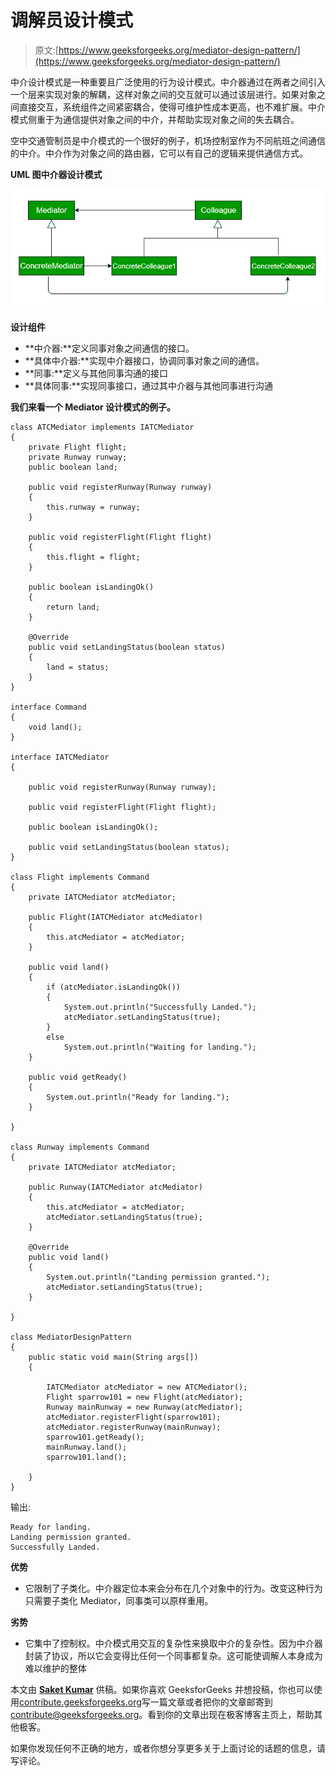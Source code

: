 # 调解员设计模式

> 原文:[https://www.geeksforgeeks.org/mediator-design-pattern/](https://www.geeksforgeeks.org/mediator-design-pattern/)

中介设计模式是一种重要且广泛使用的行为设计模式。中介器通过在两者之间引入一个层来实现对象的解耦，这样对象之间的交互就可以通过该层进行。如果对象之间直接交互，系统组件之间紧密耦合，使得可维护性成本更高，也不难扩展。中介模式侧重于为通信提供对象之间的中介，并帮助实现对象之间的失去耦合。

空中交通管制员是中介模式的一个很好的例子，机场控制室作为不同航班之间通信的中介。中介作为对象之间的路由器，它可以有自己的逻辑来提供通信方式。

**UML 图中介器设计模式**

![](img/97ed27f36e588322b433792f771b8ae3.png)

**设计组件**

*   **中介器:**定义同事对象之间通信的接口。
*   **具体中介器:**实现中介器接口，协调同事对象之间的通信。
*   **同事:**定义与其他同事沟通的接口
*   **具体同事:**实现同事接口，通过其中介器与其他同事进行沟通

**我们来看一个 Mediator 设计模式的例子。**

```
class ATCMediator implements IATCMediator 
{
    private Flight flight;
    private Runway runway;
    public boolean land;

    public void registerRunway(Runway runway) 
    {
        this.runway = runway;
    }

    public void registerFlight(Flight flight) 
    {
        this.flight = flight;
    }

    public boolean isLandingOk() 
    {
        return land;
    }

    @Override
    public void setLandingStatus(boolean status) 
    {
        land = status;
    }
}

interface Command 
{
    void land();
}

interface IATCMediator
{

    public void registerRunway(Runway runway);

    public void registerFlight(Flight flight);

    public boolean isLandingOk();

    public void setLandingStatus(boolean status);
}

class Flight implements Command 
{
    private IATCMediator atcMediator;

    public Flight(IATCMediator atcMediator) 
    {
        this.atcMediator = atcMediator;
    }

    public void land() 
    {
        if (atcMediator.isLandingOk()) 
        {
            System.out.println("Successfully Landed.");
            atcMediator.setLandingStatus(true);
        }
        else
            System.out.println("Waiting for landing.");
    }

    public void getReady() 
    {
        System.out.println("Ready for landing.");
    }

}

class Runway implements Command 
{
    private IATCMediator atcMediator;

    public Runway(IATCMediator atcMediator) 
    {
        this.atcMediator = atcMediator;
        atcMediator.setLandingStatus(true);
    }

    @Override
    public void land() 
    {
        System.out.println("Landing permission granted.");
        atcMediator.setLandingStatus(true);
    }

}

class MediatorDesignPattern 
{
    public static void main(String args[]) 
    {

        IATCMediator atcMediator = new ATCMediator();
        Flight sparrow101 = new Flight(atcMediator);
        Runway mainRunway = new Runway(atcMediator);
        atcMediator.registerFlight(sparrow101);
        atcMediator.registerRunway(mainRunway);
        sparrow101.getReady();
        mainRunway.land();
        sparrow101.land();

    }
}
```

输出:

```
Ready for landing.
Landing permission granted.
Successfully Landed.

```

**优势**

*   它限制了子类化。中介器定位本来会分布在几个对象中的行为。改变这种行为只需要子类化 Mediator，同事类可以原样重用。

**劣势**

*   它集中了控制权。中介模式用交互的复杂性来换取中介的复杂性。因为中介器封装了协议，所以它会变得比任何一个同事都复杂。这可能使调解人本身成为难以维护的整体

本文由 **[Saket Kumar](https://github.com/saketkumar95)** 供稿。如果你喜欢 GeeksforGeeks 并想投稿，你也可以使用[contribute.geeksforgeeks.org](http://www.contribute.geeksforgeeks.org)写一篇文章或者把你的文章邮寄到 contribute@geeksforgeeks.org。看到你的文章出现在极客博客主页上，帮助其他极客。

如果你发现任何不正确的地方，或者你想分享更多关于上面讨论的话题的信息，请写评论。
